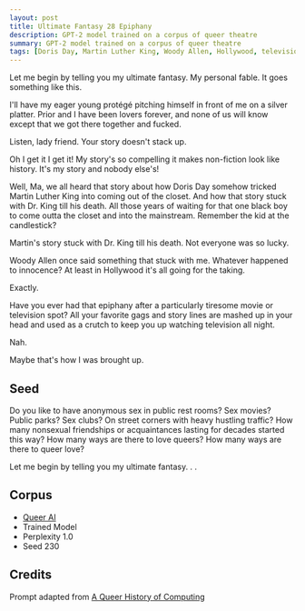 ```yaml
---
layout: post
title: Ultimate Fantasy 28 Epiphany
description: GPT-2 model trained on a corpus of queer theatre
summary: GPT-2 model trained on a corpus of queer theatre
tags: [Doris Day, Martin Luther King, Woody Allen, Hollywood, television, queer, GPT-2, RunwayML]
---
```




Let me begin by telling you my ultimate fantasy. My personal fable. It goes something like this.

I'll have my eager young protégé pitching himself in front of me on a silver platter. Prior and I have been lovers forever, and none of us will know except that we got there together and fucked.

Listen, lady friend. Your story doesn't stack up.

Oh I get it I get it! My story's so compelling it makes non-fiction look like history. It's my story and nobody else's!

Well, Ma, we all heard that story about how Doris Day somehow tricked Martin Luther King into coming out of the closet. And how that story stuck with Dr. King till his death. All those years of waiting for that one black boy to come outta the closet and into the mainstream. Remember the kid at the candlestick?

Martin's story stuck with Dr. King till his death. Not everyone was so lucky.

Woody Allen once said something that stuck with me. Whatever happened to innocence? At least in Hollywood it's all going for the taking.

Exactly.

Have you ever had that epiphany after a particularly tiresome movie or television spot? All your favorite gags and story lines are mashed up in your head and used as a crutch to keep you up watching television all night.

Nah.

Maybe that's how I was brought up.


## Seed

Do you like to have anonymous sex in public rest rooms? Sex movies? Public parks? Sex clubs? On street corners with heavy hustling traffic? How many nonsexual friendships or acquaintances lasting for decades started this way? How many ways are there to love queers? How many ways are there to queer love?

Let me begin by telling you my ultimate fantasy. . .

## Corpus

- [Queer AI](/queerai)
- Trained Model
- Perplexity 1.0
- Seed 230

## Credits

Prompt adapted from [A Queer History of Computing](https://rhizome.org/editorial/2013/feb/19/queer-computing-1/)
